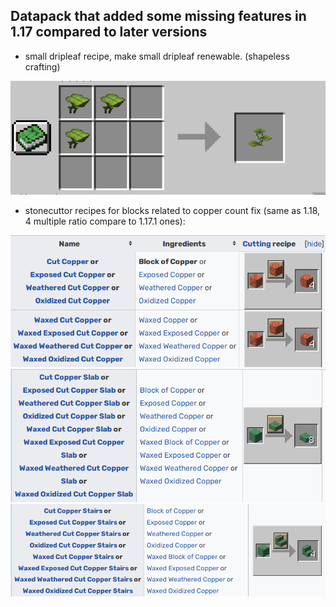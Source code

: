## Datapack that added some missing features in 1.17 compared to later versions
- small dripleaf recipe, make small dripleaf renewable. (shapeless crafting)

![small dripleaf](../figs/dripleaf.png)

- stonecuttor recipes for blocks related to copper count fix (same as 1.18, 4 multiple ratio compare to 1.17.1 ones):

![copper block](../figs/copper_block.png)
![copper block](../figs/copper_slabs.png)
![copper block](../figs/copper_stairs.png)
